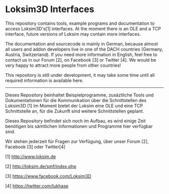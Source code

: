 Loksim3D Interfaces
===================

This repository contains tools, example programs and documentation to access Loksim3D's[1] interfaces. At the moment there is an OLE and a TCP interface, future versions of Loksim may contain more interfaces.

The documentation and sourcecode is mainly in German, because almost all users and addon developers live in one of the DACH countries (Germany, Austria, Switzerland). If you need more information in English, feel free to contact us in our Forum [2], on Facebook [3] or Twitter [4]. We would be very happy to attract more people from other countries!

This repository is still under development, it may take some time until all required information is available here.

----------------

Dieses Repository beinhaltet Beispielprogramme, zusäztliche Tools und Dokumentationen für die Kommunikation über die Schnittstellen des Loksim3D [1] Im Moment bietet der Loksim eine OLE und eine TCP Schnittstelle an, für die Zukunft sind weitere Schnittstellen geplant.

Dieses Repository befindet sich noch im Aufbau, es wird einige Zeit benötigen bis sämtlichen Informationen und Programme hier verfügbar sind.

Wir stehen jederzeit für Fragen zur Verfügung, über unser Forum [2], Facebook [3] oder Twitter[4]

[1] http://www.loksim.de

[2] http://loksim.de/smf/index.php

[3] https://www.facebook.com/Loksim3D

[4] https://twitter.com/lukhase

